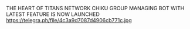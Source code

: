 THE HEART OF TITANS NETWORK CHIKU GROUP MANAGING BOT WITH LATEST FEATURE IS NOW LAUNCHED 
https://telegra.ph/file/4c3a9d7087d4906cb771c.jpg
